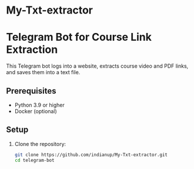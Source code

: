 # My-Txt-extractor
# Telegram Bot for Course Link Extraction

This Telegram bot logs into a website, extracts course video and PDF links, and saves them into a text file.

## Prerequisites

- Python 3.9 or higher
- Docker (optional)

## Setup

1. Clone the repository:
   ```bash
   git clone https://github.com/indianup/My-Txt-extractor.git
   cd telegram-bot
